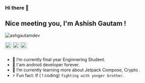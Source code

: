 ### Hi there 👋

## Nice meeting you, I'm Ashish Gautam !

<p align="left"> <img src="https://komarev.com/ghpvc/?username=ashgautamDev &label=Views&color=blue&style=plastic" alt="ashgautamdev" /> </p>

<a href="https://twitter.com/AshishG88646144
">
  <img align="left" alt="
  's Twitter" width="22px" src="https://cdn.jsdelivr.net/npm/simple-icons@v3/icons/twitter.svg" />
</a>
<a href="https://linkedin.com/in/ashish-gautam-316b4117b">
  <img align="left" alt="Ash Linkdein" width="22px" src="https://cdn.jsdelivr.net/npm/simple-icons@v3/icons/linkedin.svg" />
</a>
<a href="https://github.com/ashgautamDev">
  <img align="left" alt="Ash Github" width="22px" src="https://cdn.jsdelivr.net/npm/simple-icons@v3/icons/github.svg" />
</a>

<br/>
<br/>



- 🔭 I’m currently final year Enginnering Student.
- 📱 I'am android developer forever. 
- 🌱 I’m currently learning more about Jetpack Compose, Crypto .
- ⚡ Fun fact: If ( ! coding) `fighting with yonger brother`.
